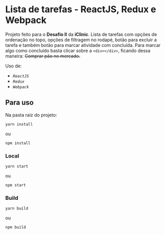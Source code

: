 # Lista de tarefas - ReactJS, Redux e Webpack

Projeto feito para o **Desafio II** da **iClinic**.
Lista de tarefas com opções de ordenação no topo, opções de filtragem no rodapé, botão para excluir a tarefa e também botão para marcar atividade com concluída.
Para marcar algo como concluído basta clicar sobre a `<div></div>`, ficando dessa maneira:
~~Comprar pão no mercado.~~

Uso de:
- _`ReactJS`_
- _`Redux`_
- _`Webpack`_

## Para uso

Na pasta raiz do projeto:
```
yarn install
```
ou
```
npm install
```

### Local
```
yarn start
```
ou
```
npm start
```

### Build
```
yarn build
```
ou
```
npm build
```


